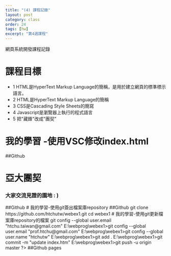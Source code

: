 ```yaml
---
title: "(4) 課程記錄"
layout: post
category: class
order: 24
tags: [hw]
excerpt: "第4週課程"
---
```

網頁系統開發課程記錄


# 課程目標
- 1 HTML是HyperText Markup Language的簡稱，是用於建立網頁的標準標示語言。
- 2 HTML是HyperText Markup Language的簡稱
- 3 CSS是Cascading Style Sheets的簡寫
- 4 Javascript是瀏覽器上執行的程式語言
- 5 把"藏鋒"改成"團契"

# 我的學習 -使用VSC修改index.html
##Github

  <h1 class="h1_home wow fadeIn" data-wow-delay="0.4s">亞大團契</h1>
  <h3 class="h3_home wow fadeIn" data-wow-delay="0.6s">大家交流見證的園地 : )</h3>
##Github
# 我的學習-使用git簽出檔案庫repository
##Github
  git clone https://github.com/htchutw/webex1.git
  cd webex1
# 我的學習-使用git更新檔案庫repository的檔案
<?php
  E:\webprog\webex1>git config --global user.email "htchu.taiwan@gmail.com"
  E:\webprog\webex1>git config --global user.email "prof.htchu@gmail.com"
  E:\webprog\webex1>git config --global user.name "htchutw"
  E:\webprog\webex1>git add .
  E:\webprog\webex1>git commit -m "update index.htm"
  E:\webprog\webex1>git push -u origin master
<meta name="description" content="亞大團契社 ">
<title>亞大團契社</title>
?>
##Github pages



[1]: https://github.com/        "GitHub"
[2]: https://pages.github.com/  "GitHub Pages"
[3]: https://jekyllrb.com/      "Jekyll"
[4]: http://markdown.tw         "Markdown文件"
[5]: http://dillinger.io/       "Dillinger"








